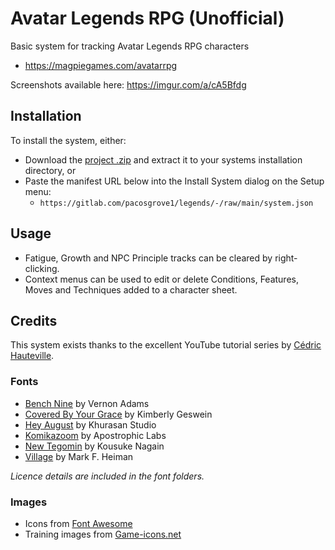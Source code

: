 # Avatar Legends RPG (Unofficial)

Basic system for tracking Avatar Legends RPG characters

* https://magpiegames.com/avatarrpg

Screenshots available here: https://imgur.com/a/cA5Bfdg

## Installation
To install the system, either:

* Download the [project .zip](https://gitlab.com/pacosgrove1/legends/-/archive/main/legends-main.zip) and extract it to your systems installation directory, or
* Paste the manifest URL below into the Install System dialog on the Setup menu:
  * `https://gitlab.com/pacosgrove1/legends/-/raw/main/system.json`

## Usage
* Fatigue, Growth and NPC Principle tracks can be cleared by right-clicking.
* Context menus can be used to edit or delete Conditions, Features, Moves and Techniques added to a character sheet.

## Credits
This system exists thanks to the excellent YouTube tutorial series by [Cédric Hauteville](https://www.youtube.com/user/LieutenantRazak).

### Fonts
* [Bench Nine](https://www.fontsquirrel.com/fonts/benchnine) by Vernon Adams
* [Covered By Your Grace](https://fonts.google.com/specimen/Covered+By+Your+Grace?preview.text_type=alphabet&preview.size=37#standard-styles) by Kimberly Geswein
* [Hey August](https://www.behance.net/gallery/84310469/Free-Hey-August-Handwritten-Font) by Khurasan Studio
* [Komikazoom](https://www.1001fonts.com/komikazoom-font.html) by Apostrophic Labs
* [New Tegomin](https://fonts.google.com/specimen/New+Tegomin?preview.text_type=alphabet&preview.size=37&query=new+tegomin) by Kousuke Nagain
* [Village](https://www.dafont.com/prisoner.font) by Mark F. Heiman

_Licence details are included in the font folders._

### Images
* Icons from [Font Awesome](https://fontawesome.com/)
* Training images from [Game-icons.net](https://game-icons.net/)
